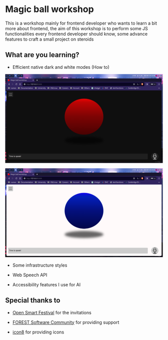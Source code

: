 # Magic ball workshop

This is a workshop mainly for frontend developer who wants to learn
a bit more about frontend, the aim of this workshop is to perform
some JS functionalities every frontend developer should know, some
advance features to craft a small project on steroids

## What are you learning?

- Efficient native dark and white modes (How to)

![Dark mode](./.doc/dark.png)

![Light mode](./.doc/light.png)

- Some infrastructure styles

- Web Speech API

- Accessibility features I use for AI

## Special thanks to

- [Open Smart Festival](https://www.ambiot.com.co/eventos/) for the invitations

- [FOREST Software Community](https://github.com/F-O-R-E-S-T) for providing support

- [icon8](https://icons8.com/) for providing icons
